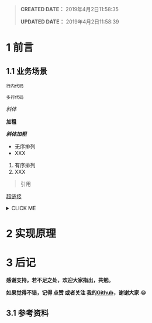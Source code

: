 > **CREATED DATE：** 2019年4月2日11:58:35
> 
> **UPDATED DATE：** 2019年4月2日11:58:39
# 1 前言
## 1.1 业务场景
`行内代码`
```
多行代码
```
*斜体*

**加粗**

***斜体加粗***

- 无序排列
- XXX
1. 有序排列
2. XXX

> 引用
> 
[超链接](https://github.com/xrkffgg)

<details>
<summary>CLICK ME</summary>
内容
</details>

# 2 实现原理

# 3 后记
**感谢支持。若不足之处，欢迎大家指出，共勉。**

**如果觉得不错，记得 点赞 或者关注 我的[Github](https://github.com/xrkffgg/Tools)，谢谢大家** 😂 

## 3.1 参考资料